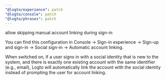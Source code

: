 ```yaml
---
"@logto/experience": patch
"@logto/console": patch
"@logto/phrases": patch
---
```


allow skipping manual account linking during sign-in

You can find this configuration in Console -> Sign-in experience -> Sign-up and sign-in -> Social sign-in -> Automatic account linking.

When switched on, if a user signs in with a social identity that is new to the system, and there is exactly one existing account with the same identifier (e.g., email), Logto will automatically link the account with the social identity instead of prompting the user for account linking.

